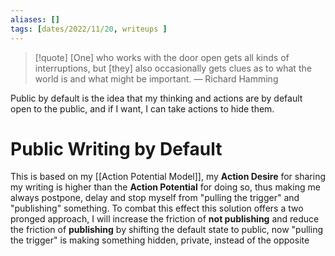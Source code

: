 ```yaml
---
aliases: []
tags: [dates/2022/11/20, writeups ]
---
```


> [!quote]
> [One] who works with the door open gets all kinds of interruptions, but [they] also occasionally gets clues as to what the world is and what might be important.
> — Richard Hamming

Public by default is the idea that my thinking and actions are by default open to the public, and if I want, I can take actions to hide them.

# Public Writing by Default

This is based on my [[Action Potential Model]], my **Action Desire** for sharing my writing is higher than the **Action Potential** for doing so, thus making me always postpone, delay and stop myself from "pulling the trigger" and "publishing" something. To combat this effect this solution offers a two pronged approach, I will increase the friction of **not publishing** and reduce the friction of **publishing** by shifting the default state to public, now "pulling the trigger" is making something hidden, private, instead of the opposite
